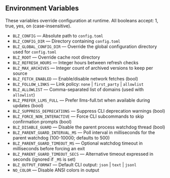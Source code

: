 ## Environment Variables

These variables override configuration at runtime. All booleans accept: 1, true, yes, on (case-insensitive).

- `BLZ_CONFIG` — Absolute path to `config.toml`
- `BLZ_CONFIG_DIR` — Directory containing `config.toml`
- `BLZ_GLOBAL_CONFIG_DIR` — Override the global configuration directory used for `config.toml`
- `BLZ_ROOT` — Override cache root directory
- `BLZ_REFRESH_HOURS` — Integer hours between refresh checks
- `BLZ_MAX_ARCHIVES` — Integer count of archived versions to keep per source
- `BLZ_FETCH_ENABLED` — Enable/disable network fetches (bool)
- `BLZ_FOLLOW_LINKS` — Link policy: `none` | `first_party` | `allowlist`
- `BLZ_ALLOWLIST` — Comma-separated list of domains (used with `allowlist`)
- `BLZ_PREFER_LLMS_FULL` — Prefer llms-full.txt when available during updates (bool)
- `BLZ_SUPPRESS_DEPRECATIONS` — Suppress CLI deprecation warnings (bool)
- `BLZ_FORCE_NON_INTERACTIVE` — Force CLI subcommands to skip confirmation prompts (bool)
- `BLZ_DISABLE_GUARD` — Disable the parent process watchdog thread (bool)
- `BLZ_PARENT_GUARD_INTERVAL_MS` — Poll interval in milliseconds for the parent watchdog (100-10000; defaults to 500)
- `BLZ_PARENT_GUARD_TIMEOUT_MS` — Optional watchdog timeout in milliseconds before forcing an exit
- `BLZ_PARENT_GUARD_TIMEOUT_SECS` — Alternative timeout expressed in seconds (ignored if `_MS` is set)
- `BLZ_OUTPUT_FORMAT` — Default CLI output: `json` | `text` | `jsonl`
- `NO_COLOR` — Disable ANSI colors in output
